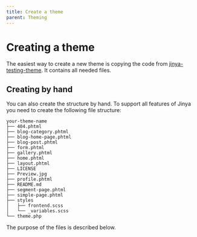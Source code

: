 ```yaml
---
title: Create a theme
parent: Theming
---
```


# Creating a theme

The easiest way to create a new theme is copying the code
from [jinya-testing-theme](https://github.com/Jinya-CMS/jinya-testing-theme/). It contains all needed files.

## Creating by hand

You can also create the structure by hand. To support all features of Jinya you need to create the following file
structure:

```
your-theme-name
├── 404.phtml
├── blog-category.phtml
├── blog-home-page.phtml
├── blog-post.phtml
├── form.phtml
├── gallery.phtml
├── home.phtml
├── layout.phtml
├── LICENSE
├── Preview.jpg
├── profile.phtml
├── README.md
├── segment-page.phtml
├── simple-page.phtml
├── styles
│   ├── frontend.scss
│   └── _variables.scss
└── theme.php
```

The purpose of the files is described below.